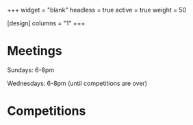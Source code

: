 +++
widget = "blank"
headless = true
active = true
weight = 50

[design]
columns = "1"
+++

# Meetings

Sundays: 6-8pm

Wednesdays: 6-8pm (until competitions are over)

# Competitions
